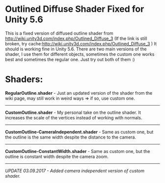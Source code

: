 # Outlined Diffuse Shader Fixed for Unity 5.6
This is a fixed version of diffused outline shader from http://wiki.unity3d.com/index.php/Outlined_Diffuse_3
(If the link is still broken, try cache:http://wiki.unity3d.com/index.php/Outlined_Diffuse_3 )
It should is working fine in Unity 5.6.
There are two main versions of the shader, I use them for different objects, sometimes the custom one works best and sometimes the regular one. Just try out both of them :)


# Shaders:                         
**RegularOutline.shader** - Just an updated version of the shader from the wiki page, may still work in weird ways => if so, use custom one.

---

**CustomOutline.shader** - My personal take on the outline shader. It increases the scale of the vertices instead of working with normals. 

---

**CustomOutline-CameraIndependent.shader** - Same as custom one, but the outline is the same width despite the distance to the camera.      

---

**CustomOutline-ConstantWidth.shader** - Same as custom one, but the outline is constant width despite the camera zoom.

---


*UPDATE 03.09.2017 - Added camera independent version of custom shader.*
